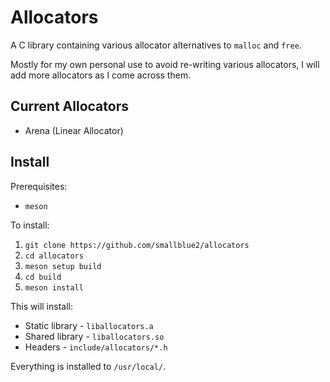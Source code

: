 # Allocators

A C library containing various allocator alternatives to `malloc` and `free`.

Mostly for my own personal use to avoid re-writing various allocators, I will add more allocators as I come across them.

## Current Allocators

 - Arena (Linear Allocator)

## Install

Prerequisites:

 - `meson`

To install:

1. `git clone https://github.com/smallblue2/allocators`
2. `cd allocators`
3. `meson setup build`
4. `cd build`
5. `meson install`

This will install:

 - Static library - `liballocators.a`
 - Shared library - `liballocators.so`
 - Headers - `include/allocators/*.h`

Everything is installed to `/usr/local/`.
